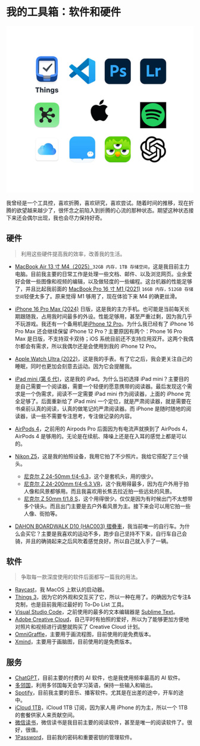 # 我的工具箱：软件和硬件


![部分软硬件展示](/Static/Pics/2025/20250715_我的百宝箱，软件和硬件_1.jpg#center)


我曾经是一个工具控，喜欢折腾，喜欢研究，喜欢尝试。随着时间的推移，现在折腾的欲望越来越少了，很怀念之前陷入到折腾的心流的那种状态。期望这种状态接下来还会偶尔出现，我也会尽力保持好奇。

## 硬件

> 利用这些硬件提高我的效率，改善我的生活。

* [MacBook Air 13 寸 M4（2025）](https://www.apple.com.cn/macbook-air/specs/)`32GB 内存，1TB 存储空间`，这是我目前主力电脑。目前我主要的日常工作是处理一些文档、邮件、以及浏览网页。业余爱好会做一些图像和视频的编辑，以及做轻度的一些编程。这台机器的性能足够了，并且比起我前面的 [MacBook Pro 16 寸 M1 (2021)](https://support.apple.com/zh-cn/111901) `16GB 内存，512GB 存储空间`轻便太多了。原来觉得 M1 够用了，现在体验下来 M4 的确更丝滑。

* [iPhone 16 Pro Max (2024)](https://www.apple.com.cn/iphone-16-pro/hybrid/) 日版，这是我的主力手机。也可能是当前每天长期跟随我，占用我时间最多的外设。性能足够用，甚至严重过剩，因为我几乎不玩游戏。我还有一个备用机是[iPhone 12 Pro](https://support.apple.com/zh-cn/111875)。为什么我已经有了 iPhone 16 Pro Max 还会继续保留 iPhone 12 Pro？主要原因有两个：Phone 16 Pro Max 是日版，不支持双卡双待；iOS 系统目前还不支持应用双开。这两个我偶尔都会有需求，所以我偶尔还是会使用到我的 iPhone 12 Pro。

* [Apple Watch Ultra (2022)](https://support.apple.com/zh-cn/111852)，这是我的手表。有了它之后，我会更关注自己的睡眠，同时也更加会刻意去运动。因为它会提醒我。

* [iPad mini (第 6 代)](https://support.apple.com/zh-cn/111886)，这是我的 iPad。为什么当初选择 iPad mini？主要目的是自己需要一个阅读器，需要一个轻便的愿意携带的阅读器。最后发现这个需求是一个伪需求，阅读不一定需要 iPad mini 作为阅读器，上面的 iPhone 完全足够了。后面重新给了 iPad mini 一个定位，就是严肃阅读器，就是需要在书桌前认真的阅读，认真的做笔记的严肃阅读器。而 iPhone 是随时随地的阅读器，读一些不需要专注思考，专注做记录的内容。

* [AirPods 4](https://www.apple.com/hk/airpods-4/)，之前用的 Airpods Pro 后面因为有电流声就换到了 AirPods 4，AirPods 4 是够用的。无论是在续航、降噪上还是在入耳的感觉上都是可以的。

* [Nikon Z5](https://www.nikon.com.cn/sc_CN/product/mirrorless/z-5)，这是我的拍照设备，我用它拍了不少照片。我给它搭配了三个镜头。
    * [尼克尔 Z 24-50mm f/4-6.3](https://www.nikon.com.cn/sc_CN/product/nikkor-lenses/z-mount/zoom/normal-zoom/z-24-50mm-f-4-6-3)，这个是套机头，用的很少。
    * [尼克尔 Z 24-200mm f/4-6.3 VR](https://www.nikon.com.cn/sc_CN/product/nikkor-lenses/z-mount/zoom/telephoto-zoom/z-24-200mm-f-4-6-3-vr)，这个我用得最多，因为在户外用于拍人像和风景都够用。而且我喜欢用长焦去拉近拍一些远处的风景。
    * [尼克尔 Z 50mm f/1.8 S](https://www.nikon.com.cn/sc_CN/product/nikkor-lenses/z-mount/single-focal-lengh/normal/z-50mm-f-1-8-s)，这个用得很少。仅仅是因为有时候出门不太想带多个镜头。而且出门主要是去户外看风景为主。接下来会可以用它拍一些人像、街拍等。

* [DAHON BOARDWALK D10 (HAC003) 摺疊車](https://www.dahon.com.hk/products/dahon-archer-pro-kba005-folding-bike)，我当前唯一的自行车。为什么会买它？主要是我喜欢的运动不多，跑步自己坚持不下来，自行车自己会骑，并且的确骑起来之后风吹着感觉良好。所以自己就入手了一辆。

## 软件

> 争取每一款深度使用的软件后面都写一篇我的用法。

* [Raycast](https://www.raycast.com/)，我 MacOS 上默认的启动器。
* [Things 3](https://culturedcode.com/things/)，因为它的外观和交互买了它，所以一种在用了。的确因为它专注&克制，也是目前我用过最好的 To-Do List 工具。
* [Visual Studio Code](https://code.visualstudio.com/)，之前使用的最多的文本编辑器是 [Sublime Text](https://www.sublimetext.com/)。
* [Adobe Creative Cloud](https://www.adobe.com/hk_zh/creativecloud/plans.html)，自己平时有拍照的爱好，所以为了能够更加方便地对照片和视频进行调整就购买了 Creative Cloud 计划。
* [OmniGraffle](https://www.omnigroup.com/omnigraffle)，主要用于画流程图，目前使用的是免费版本。
* [Xmind](https://xmind.cn/)，主要用于画脑图，目前使用的是免费版本。


## 服务

* [ChatGPT](https://openai.com)，目前主要的付费的 AI 软件，也是我使用频率最高的 AI 软件。
* [多邻国](https://www.duolingo.com/)，利用多邻国每天会学习英语，保持一些输入和输出。
* [Spotify](https://open.spotify.com/)，目前我主要的音乐、播客软件。尤其是在出差的途中，开车的途中。
* [iCloud 1TB](https://support.apple.com/en-hk/108047)，iCloud 1TB 订阅，因为家人用 iPhone 的为主，所以一个 1TB 的套餐供家人来贡献空间。
* [微信读书](https://weread.qq.com/)，微信读书是我目前主要的阅读软件，甚至是唯一的阅读软件了。很好，很值。
* [1Password](https://1password.com/)，目前我的密码和重要密钥的管理软件。



